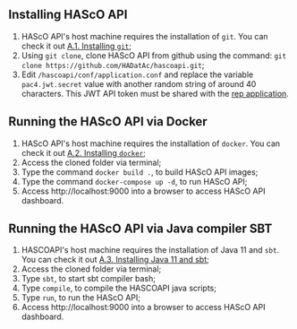 ## Installing HAScO API

1. HAScO API's host machine requires the installation of `git`. You can check it out [A.1. Installing `git`](https://github.com/HADatAc/hascoapi/wiki/A.1.-Installing-git);
2. Using `git clone`, clone HAScO API from github using the command: `git clone https://github.com/HADatAc/hascoapi.git`;
3. Edit `/hascoapi/conf/application.conf` and replace the variable `pac4.jwt.secret` value with another random string of around 40 characters. This JWT API token must be shared with the [rep application](https://github.com/HADatAc/rep).

## Running the HAScO API via Docker

1. HAScO API's host machine requires the installation of `docker`. You can check it out [A.2. Installing `docker`](https://github.com/HADatAc/hascoapi/wiki/A.2.-Installing-docker);
2. Access the cloned folder via terminal;
3. Type the command `docker build .`, to build HAScO API images;
4. Type the command `docker-compose up -d`, to run HAScO API;
5. Access http://localhost:9000 into a browser to access HAScO API dashboard.

## Running the HAScO API via Java compiler SBT

1. HASCOAPI's host machine requires the installation of Java 11 and `sbt`. You can check it out [A.3. Installing Java 11 and sbt](https://github.com/HADatAc/hascoapi/wiki/A.3.-Installing-Java-11-and-sbt);
2. Access the cloned folder via terminal;
3. Type `sbt`, to start sbt compiler bash;
4. Type `compile`, to compile the HASCOAPI java scripts;
5. Type `run`, to run the HAScO API;
6. Access http://localhost:9000 into a browser to access HAScO API dashboard.
